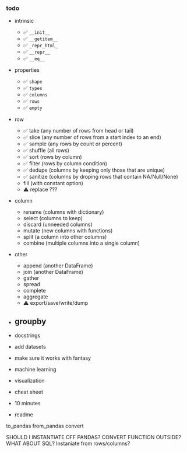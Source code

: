 ### todo

- intrinsic
    - ✅ `__init__`
    - ✅ `__getitem__`
    - ✅ `_repr_html_`
    - ✅ `__repr__`
    - ✅ `__eq__`
- properties
    - ✅ `shape`
    - ✅ `types`
    - ✅ `columns`
    - ✅ `rows`
    - ✅ `empty`
- row
    - ✅ take (any number of rows from head or tail)
    - ✅ slice (any number of rows from a start index to an end)
    - ✅ sample (any rows by count or percent)
    - ✅ shuffle (all rows)
    - ✅ sort (rows by column)
    - ✅ filter (rows by column condition)
    - ✅ dedupe (columns by keeping only those that are unique)
    - ✅ sanitize (columns by droping rows that contain NA/Null/None)
    - fill (with constant option)
    - ⚠️ replace ???
- column
    - rename (columns with dictionary)
    - select (columns to keep)
    - discard (unneeded columns)
    - mutate (new columns with functions)
    - split (a column into other columns)
    - combine (multiple columns into a single column)
- other
    - append (another DataFrame)
    - join (another DataFrame)
    - gather
    - spread
    - complete
    - aggregate
    - ⚠️ export/save/write/dump

- groupby
    - 



- docstrings
- add datasets
- make sure it works with fantasy
- machine learning
- visualization
- cheat sheet
- 10 minutes
- readme

to_pandas
from_pandas
convert

SHOULD I INSTANTIATE OFF PANDAS? CONVERT FUNCTION OUTSIDE?
WHAT ABOUT SQL?
Instaniate from rows/columns?
